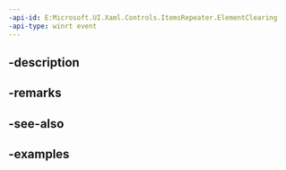 ```yaml
---
-api-id: E:Microsoft.UI.Xaml.Controls.ItemsRepeater.ElementClearing
-api-type: winrt event
---
```


## -description

## -remarks

## -see-also

## -examples

